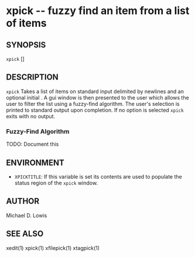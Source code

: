 # xpick -- fuzzy find an item from a list of items

## SYNOPSIS

`xpick` [<query>]

## DESCRIPTION

`xpick` Takes a list of items on standard input delimited by newlines and an 
optional initial <query>. A gui window is then presented to the user which 
allows the user to filter the list using a fuzzy-find algorithm. The user's 
selection is printed to standard output upon completion. If no option is 
selected `xpick` exits with no output.

### Fuzzy-Find Algorithm

TODO: Document this

## ENVIRONMENT

* `XPICKTITLE`:
    If this variable is set its contents are used to populate the status region
    of the `xpick` window.

## AUTHOR

Michael D. Lowis

## SEE ALSO

xedit(1) xpick(1) xfilepick(1) xtagpick(1)
